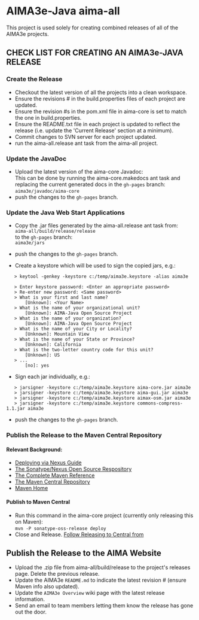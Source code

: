 # AIMA3e-Java aima-all
This project is used solely for creating combined releases of all of the AIMA3e projects.

## CHECK LIST FOR CREATING AN AIMA3e-JAVA RELEASE

### Create the Release 
* Checkout the latest version of all the projects into a clean workspace.
* Ensure the revisions # in the build.properties files of each project are updated.
* Ensure the revision #s in the pom.xml file in aima-core is set to match the one in 
  build.properties.
* Ensure the README.txt file in each project is updated to reflect the release (i.e.
  update the 'Current Release' section at a minimum). 
* Commit changes to SVN server for each project updated.
* run the aima-all.release ant task from the aima-all project.

### Update the JavaDoc
* Upload the latest version of the aima-core Javadoc:<br>
  This can be done by running the aima-core.makedocs ant task and replacing
  the current generated docs in the `gh-pages` branch:<br>
  `aima3e/javadoc/aima-core`
* push the changes to the `gh-pages` branch.

### Update the Java Web Start Applications

* Copy the .jar files generated by the aima-all.release ant task from:<br>
  `aima-all/build/release/release` <br>
  to the `gh-pages` branch:<br>
  `aima3e/jars`
* push the changes to the `gh-pages` branch.

* Create a keystore which will be used to sign the copied jars, e.g.:
```
   > keytool -genkey -keystore c:/temp/aima3e.keystore -alias aima3e
   
   > Enter keystore password: <Enter an appropriate password>
   > Re-enter new password: <Same password>
   > What is your first and last name?
       [Unknown]: <Your Name>
   > What is the name of your organizational unit?
       [Unknown]: AIMA-Java Open Source Project 
   > What is the name of your organization?
       [Unknown]: AIMA-Java Open Source Project
   > What is the name of your City or Locality?
       [Unknown]: Mountain View
   > What is the name of your State or Province?
       [Unknown]: California
   > What is the two-letter country code for this unit?
       [Unknown]: US 
   > ...
       [no]: yes
```       
 * Sign each jar individually, e.g.:
```
   > jarsigner -keystore c:/temp/aima3e.keystore aima-core.jar aima3e
   > jarsigner -keystore c:/temp/aima3e.keystore aima-gui.jar aima3e
   > jarsigner -keystore c:/temp/aima3e.keystore aimax-osm.jar aima3e
   > jarsigner -keystore c:/temp/aima3e.keystore commons-compress-1.1.jar aima3e
```   
* push the changes to the `gh-pages` branch.

### Publish the Release to the Maven Central Repository
#### Relevant Background:
* [Deploying via Nexus Guide](http://central.sonatype.org/pages/ossrh-guide.html)
* [The Sonatype/Nexus Open Source Respository](https://oss.sonatype.org/)
* [The Complete Maven Reference](http://www.sonatype.com/books/mvnref-book/reference/public-book.html)
* [The Maven Central Repository](http://search.maven.org/)
* [Maven Home](http://maven.apache.org/)

#### Publish to Maven Central
* Run this command in the aima-core project (currently only releasing this on Maven):<br>
  `mvn -P sonatype-oss-release deploy`
* Close and Release. [Follow Releasing to Central from](http://central.sonatype.org/pages/ossrh-guide.html)
   
## Publish the Release to the AIMA Website
* Upload the .zip file from aima-all/build/release to the project's releases page. Delete the previous release.
* Update the AIMA3e `README.md` to indicate the latest revision # (ensure Maven info also updated). 
* Update the `AIMA3e Overview` wiki page with the latest release information.
* Send an email to team members letting them know the release has gone out the door.